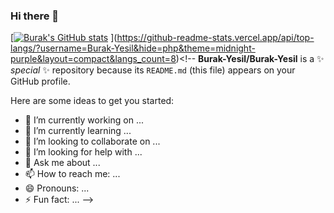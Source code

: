 ### Hi there 👋
[[![Burak's GitHub stats](https://github-readme-stats.vercel.app/api?username=Burak-Yesil)](https://github.com/anuraghazra/github-readme-stats)
](https://github-readme-stats.vercel.app/api/top-langs/?username=Burak-Yesil&hide=php&theme=midnight-purple&layout=compact&langs_count=8)<!--
**Burak-Yesil/Burak-Yesil** is a ✨ _special_ ✨ repository because its `README.md` (this file) appears on your GitHub profile.

Here are some ideas to get you started:

- 🔭 I’m currently working on ...
- 🌱 I’m currently learning ...
- 👯 I’m looking to collaborate on ...
- 🤔 I’m looking for help with ...
- 💬 Ask me about ...
- 📫 How to reach me: ...
- 😄 Pronouns: ...
- ⚡ Fun fact: ...
-->
